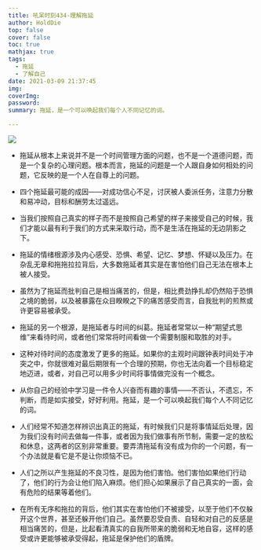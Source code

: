 ```yaml
---
title: 吼呆时刻434-理解拖延
author: HoldDie
top: false
cover: false
toc: true
mathjax: true
tags:
  - 拖延
  - 了解自己
date: 2021-03-09 21:37:45
img:
coverImg:
password:
summary: 拖延，是一个可以唤起我们每个人不同记忆的词。

---
```


![](https://cdn.jsdelivr.net/gh/asxing/img1/20210309213925.png)

- 拖延从根本上来说并不是一个时间管理方面的问题，也不是一个道德问题，而是一个复杂的心理问题。根本而言，拖延的问题是一个人跟自身如何相处的问题，它反映的是一个人在自尊上的问题。
- 四个拖延最可能的成因——对成功信心不足，讨厌被人委派任务，注意力分散和易冲动，目标和酬劳太过遥远。
- 当我们按照自己真实的样子而不是按照自己希望的样子来接受自己的时候，我们才能以最有利于我们的方式来采取行动，而不是生活在拖延的无边阴影之下。

- 拖延的情绪根源涉及内心感受、恐惧、希望、记忆、梦想、怀疑以及压力。在杂乱无章和拖拖拉拉背后，大多数拖延者其实是在害怕他们自己无法在根本上被人接受。
- 虽然为了拖延而批判自己是相当痛苦的，但是，相比费劲挣扎却仍然陷于恐惧之境的脆弱，以及被暴露在众目睽睽之下的痛苦感受而言，自我批判的煎熬或许更容易被承受。
- 拖延的另一个根源，是拖延者与时间的纠葛。拖延者常常以一种“期望式思维”来看待时间，或者他们常常将时间看做一个需要制服和取胜的对手。
- 这种对待时间的态度激发了更多的拖延。如果你的主观时间跟钟表时间处于冲突之中，你就很难对最后期限有一个合理的预期，你也无法向着一个目标稳定地迈进，或者，对自己可以用多少时间将事情做完没有一个概念。
- 从你自己的经验中学习是一件令人兴奋而有趣的事情——不否认，不遗忘，不判断，而是如实接受，好好利用。拖延，是一个可以唤起我们每个人不同记忆的词。
- 人们经常不知道怎样辨识出真正的拖延，有时候我们只是将事情延后处理，因为我们没有时间去做每一件事，或者因为我们做事有所节制，需要一定的放松和休息，这两者的区别非常重要。要弄清拖延有没有成为你的一个问题，有一个办法就是看它是不是让你烦恼不已。
- 人们之所以产生拖延的不良习性，是因为他们害怕。他们害怕如果他们行动了，他们的行为会让他们陷入麻烦。他们担心如果展示了自己真实的一面，会有危险的结果等着他们。
- 在所有无序和拖拉的背后，他们其实在害怕他们不被接受，以至于他们不仅躲开这个世界，甚至还躲开他们自己。虽然要忍受自责、自轻和对自己的反感是相当痛苦的，但是，比起看清真实的自我所带来的脆弱和无地自容，这样的感受或许更能够被承受得起，拖延是保护他们的盾牌。